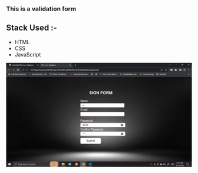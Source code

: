 ### This is a validation form

## Stack Used :-
-   HTML
-   CSS
-   JavaScript

![Image](img/Screenshot%20(543).png)